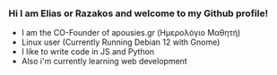 ### Hi I am Elias or Razakos and welcome to my Github profile!

- I am the CO-Founder of apousies.gr (Ημερολόγιο Μαθητή)
- Linux user (Currently Running Debian 12 with Gnome)
- I like to write code in JS and Python
- Also i'm currently learning web development 
<!--
**eliasdion/eliasdion** is a ✨ _special_ ✨ repository because its `README.md` (this file) appears on your GitHub profile.

Here are some ideas to get you started:

- 🔭 I’m currently working on ...
- 🌱 I’m currently learning ...
- 👯 I’m looking to collaborate on ...
- 🤔 I’m looking for help with ...
- 💬 Ask me about ...
- 📫 How to reach me: ...
- 😄 Pronouns: ...
- ⚡ Fun fact: ...
-->
